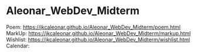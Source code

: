 # Aleonar_WebDev_Midterm
Poem: https://jkcaleonar.github.io/Aleonar_WebDev_Midterm/poem.html <br>
MarkUp: https://jkcaleonar.github.io/Aleonar_WebDev_Midterm/markup.html <br>
Wishlist: https://jkcaleonar.github.io/Aleonar_WebDev_Midterm/wishlist.html <br>
Calendar: 
